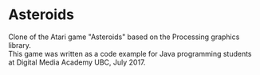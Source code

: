 # Asteroids
Clone of the Atari game "Asteroids" based on the Processing graphics library.  
This game was written as a code example for Java programming students at Digital Media Academy UBC, July 2017.
